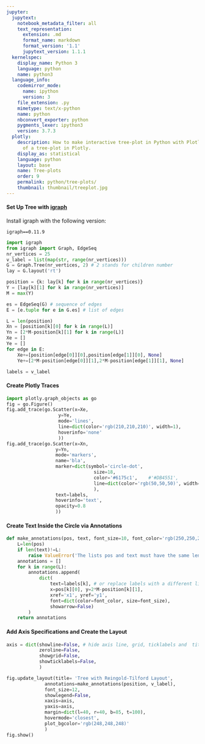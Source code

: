 ```yaml
---
jupyter:
  jupytext:
    notebook_metadata_filter: all
    text_representation:
      extension: .md
      format_name: markdown
      format_version: '1.1'
      jupytext_version: 1.1.1
  kernelspec:
    display_name: Python 3
    language: python
    name: python3
  language_info:
    codemirror_mode:
      name: ipython
      version: 3
    file_extension: .py
    mimetype: text/x-python
    name: python
    nbconvert_exporter: python
    pygments_lexer: ipython3
    version: 3.7.3
  plotly:
    description: How to make interactive tree-plot in Python with Plotly. An examples
      of a tree-plot in Plotly.
    display_as: statistical
    language: python
    layout: base
    name: Tree-plots
    order: 9
    permalink: python/tree-plots/
    thumbnail: thumbnail/treeplot.jpg
---
```


#### Set Up Tree with [igraph](http://igraph.org/python/)

Install igraph with the following version:

```
igraph==0.11.9
```

```python
import igraph
from igraph import Graph, EdgeSeq
nr_vertices = 25
v_label = list(map(str, range(nr_vertices)))
G = Graph.Tree(nr_vertices, 2) # 2 stands for children number
lay = G.layout('rt')

position = {k: lay[k] for k in range(nr_vertices)}
Y = [lay[k][1] for k in range(nr_vertices)]
M = max(Y)

es = EdgeSeq(G) # sequence of edges
E = [e.tuple for e in G.es] # list of edges

L = len(position)
Xn = [position[k][0] for k in range(L)]
Yn = [2*M-position[k][1] for k in range(L)]
Xe = []
Ye = []
for edge in E:
    Xe+=[position[edge[0]][0],position[edge[1]][0], None]
    Ye+=[2*M-position[edge[0]][1],2*M-position[edge[1]][1], None]

labels = v_label
```

#### Create Plotly Traces

```python
import plotly.graph_objects as go
fig = go.Figure()
fig.add_trace(go.Scatter(x=Xe,
                   y=Ye,
                   mode='lines',
                   line=dict(color='rgb(210,210,210)', width=1),
                   hoverinfo='none'
                   ))
fig.add_trace(go.Scatter(x=Xn,
                  y=Yn,
                  mode='markers',
                  name='bla',
                  marker=dict(symbol='circle-dot',
                                size=18,
                                color='#6175c1',    #'#DB4551',
                                line=dict(color='rgb(50,50,50)', width=1)
                                ),
                  text=labels,
                  hoverinfo='text',
                  opacity=0.8
                  ))
```

#### Create Text Inside the Circle via Annotations

```python
def make_annotations(pos, text, font_size=10, font_color='rgb(250,250,250)'):
    L=len(pos)
    if len(text)!=L:
        raise ValueError('The lists pos and text must have the same len')
    annotations = []
    for k in range(L):
        annotations.append(
            dict(
                text=labels[k], # or replace labels with a different list for the text within the circle
                x=pos[k][0], y=2*M-position[k][1],
                xref='x1', yref='y1',
                font=dict(color=font_color, size=font_size),
                showarrow=False)
        )
    return annotations
```

#### Add Axis Specifications and Create the Layout

```python
axis = dict(showline=False, # hide axis line, grid, ticklabels and  title
            zeroline=False,
            showgrid=False,
            showticklabels=False,
            )

fig.update_layout(title= 'Tree with Reingold-Tilford Layout',
              annotations=make_annotations(position, v_label),
              font_size=12,
              showlegend=False,
              xaxis=axis,
              yaxis=axis,
              margin=dict(l=40, r=40, b=85, t=100),
              hovermode='closest',
              plot_bgcolor='rgb(248,248,248)'
              )
fig.show()
```
<div>                        <script type="text/javascript">window.PlotlyConfig = {MathJaxConfig: 'local'};</script>
        <script charset="utf-8" src="https://cdn.plot.ly/plotly-3.1.0.min.js" integrity="sha256-Ei4740bWZhaUTQuD6q9yQlgVCMPBz6CZWhevDYPv93A=" crossorigin="anonymous"></script>                <div id="plotly-div-1" class="plotly-graph-div" style="height:100%; width:100%;"></div>            <script type="text/javascript">                window.PLOTLYENV=window.PLOTLYENV || {};                                if (document.getElementById("plotly-div-1")) {                    Plotly.newPlot(                        "plotly-div-1",                        [{"hoverinfo":"none","line":{"color":"rgb(210,210,210)","width":1},"mode":"lines","x":[-3.333333333333333,-3.333333333333333,null,-3.333333333333333,0.0,null,-3.333333333333333,-5.333333333333333,null,-3.333333333333333,-1.333333333333333,null,0.0,0.666666666666667,null,0.0,2.666666666666667,null,-5.333333333333333,-6.333333333333333,null,-5.333333333333333,-4.333333333333333,null,-1.333333333333333,-2.333333333333333,null,-1.333333333333333,-0.33333333333333304,null,0.666666666666667,0.16666666666666696,null,0.666666666666667,1.166666666666667,null,2.666666666666667,2.166666666666667,null,2.666666666666667,3.166666666666667,null,-6.333333333333333,-6.833333333333333,null,-6.333333333333333,-5.833333333333333,null,-4.333333333333333,-4.833333333333333,null,-4.333333333333333,-3.833333333333333,null,-2.333333333333333,-2.833333333333333,null,-2.333333333333333,-1.833333333333333,null,-0.33333333333333304,-0.833333333333333,null,-0.33333333333333304,0.16666666666666696,null,0.16666666666666696,-0.33333333333333304,null,0.16666666666666696,0.666666666666667,null],"y":[9.0,8.0,null,9.0,10.0,null,8.0,7.0,null,8.0,7.0,null,10.0,9.0,null,10.0,9.0,null,7.0,6.0,null,7.0,6.0,null,7.0,6.0,null,7.0,6.0,null,9.0,8.0,null,9.0,8.0,null,9.0,8.0,null,9.0,8.0,null,6.0,5.0,null,6.0,5.0,null,6.0,5.0,null,6.0,5.0,null,6.0,5.0,null,6.0,5.0,null,6.0,5.0,null,6.0,5.0,null,8.0,7.0,null,8.0,7.0,null],"type":"scatter"},{"hoverinfo":"text","marker":{"color":"#6175c1","line":{"color":"rgb(50,50,50)","width":1},"size":18,"symbol":"circle-dot"},"mode":"markers","name":"bla","opacity":0.8,"text":["0","1","2","3","4","5","6","7","8","9","10","11","12","13","14","15","16","17","18","19","20","21","22","23","24"],"x":[-3.333333333333333,-3.333333333333333,0.0,-5.333333333333333,-1.333333333333333,0.666666666666667,2.666666666666667,-6.333333333333333,-4.333333333333333,-2.333333333333333,-0.33333333333333304,0.16666666666666696,1.166666666666667,2.166666666666667,3.166666666666667,-6.833333333333333,-5.833333333333333,-4.833333333333333,-3.833333333333333,-2.833333333333333,-1.833333333333333,-0.833333333333333,0.16666666666666696,-0.33333333333333304,0.666666666666667],"y":[9.0,8.0,10.0,7.0,7.0,9.0,9.0,6.0,6.0,6.0,6.0,8.0,8.0,8.0,8.0,5.0,5.0,5.0,5.0,5.0,5.0,5.0,5.0,7.0,7.0],"type":"scatter"}],                        {"template":{"data":{"histogram2dcontour":[{"type":"histogram2dcontour","colorbar":{"outlinewidth":0,"ticks":""},"colorscale":[[0.0,"#0d0887"],[0.1111111111111111,"#46039f"],[0.2222222222222222,"#7201a8"],[0.3333333333333333,"#9c179e"],[0.4444444444444444,"#bd3786"],[0.5555555555555556,"#d8576b"],[0.6666666666666666,"#ed7953"],[0.7777777777777778,"#fb9f3a"],[0.8888888888888888,"#fdca26"],[1.0,"#f0f921"]]}],"choropleth":[{"type":"choropleth","colorbar":{"outlinewidth":0,"ticks":""}}],"histogram2d":[{"type":"histogram2d","colorbar":{"outlinewidth":0,"ticks":""},"colorscale":[[0.0,"#0d0887"],[0.1111111111111111,"#46039f"],[0.2222222222222222,"#7201a8"],[0.3333333333333333,"#9c179e"],[0.4444444444444444,"#bd3786"],[0.5555555555555556,"#d8576b"],[0.6666666666666666,"#ed7953"],[0.7777777777777778,"#fb9f3a"],[0.8888888888888888,"#fdca26"],[1.0,"#f0f921"]]}],"heatmap":[{"type":"heatmap","colorbar":{"outlinewidth":0,"ticks":""},"colorscale":[[0.0,"#0d0887"],[0.1111111111111111,"#46039f"],[0.2222222222222222,"#7201a8"],[0.3333333333333333,"#9c179e"],[0.4444444444444444,"#bd3786"],[0.5555555555555556,"#d8576b"],[0.6666666666666666,"#ed7953"],[0.7777777777777778,"#fb9f3a"],[0.8888888888888888,"#fdca26"],[1.0,"#f0f921"]]}],"contourcarpet":[{"type":"contourcarpet","colorbar":{"outlinewidth":0,"ticks":""}}],"contour":[{"type":"contour","colorbar":{"outlinewidth":0,"ticks":""},"colorscale":[[0.0,"#0d0887"],[0.1111111111111111,"#46039f"],[0.2222222222222222,"#7201a8"],[0.3333333333333333,"#9c179e"],[0.4444444444444444,"#bd3786"],[0.5555555555555556,"#d8576b"],[0.6666666666666666,"#ed7953"],[0.7777777777777778,"#fb9f3a"],[0.8888888888888888,"#fdca26"],[1.0,"#f0f921"]]}],"surface":[{"type":"surface","colorbar":{"outlinewidth":0,"ticks":""},"colorscale":[[0.0,"#0d0887"],[0.1111111111111111,"#46039f"],[0.2222222222222222,"#7201a8"],[0.3333333333333333,"#9c179e"],[0.4444444444444444,"#bd3786"],[0.5555555555555556,"#d8576b"],[0.6666666666666666,"#ed7953"],[0.7777777777777778,"#fb9f3a"],[0.8888888888888888,"#fdca26"],[1.0,"#f0f921"]]}],"mesh3d":[{"type":"mesh3d","colorbar":{"outlinewidth":0,"ticks":""}}],"scatter":[{"fillpattern":{"fillmode":"overlay","size":10,"solidity":0.2},"type":"scatter"}],"parcoords":[{"type":"parcoords","line":{"colorbar":{"outlinewidth":0,"ticks":""}}}],"scatterpolargl":[{"type":"scatterpolargl","marker":{"colorbar":{"outlinewidth":0,"ticks":""}}}],"bar":[{"error_x":{"color":"#2a3f5f"},"error_y":{"color":"#2a3f5f"},"marker":{"line":{"color":"#E5ECF6","width":0.5},"pattern":{"fillmode":"overlay","size":10,"solidity":0.2}},"type":"bar"}],"scattergeo":[{"type":"scattergeo","marker":{"colorbar":{"outlinewidth":0,"ticks":""}}}],"scatterpolar":[{"type":"scatterpolar","marker":{"colorbar":{"outlinewidth":0,"ticks":""}}}],"histogram":[{"marker":{"pattern":{"fillmode":"overlay","size":10,"solidity":0.2}},"type":"histogram"}],"scattergl":[{"type":"scattergl","marker":{"colorbar":{"outlinewidth":0,"ticks":""}}}],"scatter3d":[{"type":"scatter3d","line":{"colorbar":{"outlinewidth":0,"ticks":""}},"marker":{"colorbar":{"outlinewidth":0,"ticks":""}}}],"scattermap":[{"type":"scattermap","marker":{"colorbar":{"outlinewidth":0,"ticks":""}}}],"scattermapbox":[{"type":"scattermapbox","marker":{"colorbar":{"outlinewidth":0,"ticks":""}}}],"scatterternary":[{"type":"scatterternary","marker":{"colorbar":{"outlinewidth":0,"ticks":""}}}],"scattercarpet":[{"type":"scattercarpet","marker":{"colorbar":{"outlinewidth":0,"ticks":""}}}],"carpet":[{"aaxis":{"endlinecolor":"#2a3f5f","gridcolor":"white","linecolor":"white","minorgridcolor":"white","startlinecolor":"#2a3f5f"},"baxis":{"endlinecolor":"#2a3f5f","gridcolor":"white","linecolor":"white","minorgridcolor":"white","startlinecolor":"#2a3f5f"},"type":"carpet"}],"table":[{"cells":{"fill":{"color":"#EBF0F8"},"line":{"color":"white"}},"header":{"fill":{"color":"#C8D4E3"},"line":{"color":"white"}},"type":"table"}],"barpolar":[{"marker":{"line":{"color":"#E5ECF6","width":0.5},"pattern":{"fillmode":"overlay","size":10,"solidity":0.2}},"type":"barpolar"}],"pie":[{"automargin":true,"type":"pie"}]},"layout":{"autotypenumbers":"strict","colorway":["#636efa","#EF553B","#00cc96","#ab63fa","#FFA15A","#19d3f3","#FF6692","#B6E880","#FF97FF","#FECB52"],"font":{"color":"#2a3f5f"},"hovermode":"closest","hoverlabel":{"align":"left"},"paper_bgcolor":"white","plot_bgcolor":"#E5ECF6","polar":{"bgcolor":"#E5ECF6","angularaxis":{"gridcolor":"white","linecolor":"white","ticks":""},"radialaxis":{"gridcolor":"white","linecolor":"white","ticks":""}},"ternary":{"bgcolor":"#E5ECF6","aaxis":{"gridcolor":"white","linecolor":"white","ticks":""},"baxis":{"gridcolor":"white","linecolor":"white","ticks":""},"caxis":{"gridcolor":"white","linecolor":"white","ticks":""}},"coloraxis":{"colorbar":{"outlinewidth":0,"ticks":""}},"colorscale":{"sequential":[[0.0,"#0d0887"],[0.1111111111111111,"#46039f"],[0.2222222222222222,"#7201a8"],[0.3333333333333333,"#9c179e"],[0.4444444444444444,"#bd3786"],[0.5555555555555556,"#d8576b"],[0.6666666666666666,"#ed7953"],[0.7777777777777778,"#fb9f3a"],[0.8888888888888888,"#fdca26"],[1.0,"#f0f921"]],"sequentialminus":[[0.0,"#0d0887"],[0.1111111111111111,"#46039f"],[0.2222222222222222,"#7201a8"],[0.3333333333333333,"#9c179e"],[0.4444444444444444,"#bd3786"],[0.5555555555555556,"#d8576b"],[0.6666666666666666,"#ed7953"],[0.7777777777777778,"#fb9f3a"],[0.8888888888888888,"#fdca26"],[1.0,"#f0f921"]],"diverging":[[0,"#8e0152"],[0.1,"#c51b7d"],[0.2,"#de77ae"],[0.3,"#f1b6da"],[0.4,"#fde0ef"],[0.5,"#f7f7f7"],[0.6,"#e6f5d0"],[0.7,"#b8e186"],[0.8,"#7fbc41"],[0.9,"#4d9221"],[1,"#276419"]]},"xaxis":{"gridcolor":"white","linecolor":"white","ticks":"","title":{"standoff":15},"zerolinecolor":"white","automargin":true,"zerolinewidth":2},"yaxis":{"gridcolor":"white","linecolor":"white","ticks":"","title":{"standoff":15},"zerolinecolor":"white","automargin":true,"zerolinewidth":2},"scene":{"xaxis":{"backgroundcolor":"#E5ECF6","gridcolor":"white","linecolor":"white","showbackground":true,"ticks":"","zerolinecolor":"white","gridwidth":2},"yaxis":{"backgroundcolor":"#E5ECF6","gridcolor":"white","linecolor":"white","showbackground":true,"ticks":"","zerolinecolor":"white","gridwidth":2},"zaxis":{"backgroundcolor":"#E5ECF6","gridcolor":"white","linecolor":"white","showbackground":true,"ticks":"","zerolinecolor":"white","gridwidth":2}},"shapedefaults":{"line":{"color":"#2a3f5f"}},"annotationdefaults":{"arrowcolor":"#2a3f5f","arrowhead":0,"arrowwidth":1},"geo":{"bgcolor":"white","landcolor":"#E5ECF6","subunitcolor":"white","showland":true,"showlakes":true,"lakecolor":"white"},"title":{"x":0.05},"mapbox":{"style":"light"}}},"font":{"size":12},"xaxis":{"showline":false,"zeroline":false,"showgrid":false,"showticklabels":false},"yaxis":{"showline":false,"zeroline":false,"showgrid":false,"showticklabels":false},"margin":{"l":40,"r":40,"b":85,"t":100},"title":{"text":"Tree with Reingold-Tilford Layout"},"annotations":[{"font":{"color":"rgb(250,250,250)","size":10},"showarrow":false,"text":"0","x":-3.333333333333333,"xref":"x","y":9.0,"yref":"y"},{"font":{"color":"rgb(250,250,250)","size":10},"showarrow":false,"text":"1","x":-3.333333333333333,"xref":"x","y":8.0,"yref":"y"},{"font":{"color":"rgb(250,250,250)","size":10},"showarrow":false,"text":"2","x":0.0,"xref":"x","y":10.0,"yref":"y"},{"font":{"color":"rgb(250,250,250)","size":10},"showarrow":false,"text":"3","x":-5.333333333333333,"xref":"x","y":7.0,"yref":"y"},{"font":{"color":"rgb(250,250,250)","size":10},"showarrow":false,"text":"4","x":-1.333333333333333,"xref":"x","y":7.0,"yref":"y"},{"font":{"color":"rgb(250,250,250)","size":10},"showarrow":false,"text":"5","x":0.666666666666667,"xref":"x","y":9.0,"yref":"y"},{"font":{"color":"rgb(250,250,250)","size":10},"showarrow":false,"text":"6","x":2.666666666666667,"xref":"x","y":9.0,"yref":"y"},{"font":{"color":"rgb(250,250,250)","size":10},"showarrow":false,"text":"7","x":-6.333333333333333,"xref":"x","y":6.0,"yref":"y"},{"font":{"color":"rgb(250,250,250)","size":10},"showarrow":false,"text":"8","x":-4.333333333333333,"xref":"x","y":6.0,"yref":"y"},{"font":{"color":"rgb(250,250,250)","size":10},"showarrow":false,"text":"9","x":-2.333333333333333,"xref":"x","y":6.0,"yref":"y"},{"font":{"color":"rgb(250,250,250)","size":10},"showarrow":false,"text":"10","x":-0.33333333333333304,"xref":"x","y":6.0,"yref":"y"},{"font":{"color":"rgb(250,250,250)","size":10},"showarrow":false,"text":"11","x":0.16666666666666696,"xref":"x","y":8.0,"yref":"y"},{"font":{"color":"rgb(250,250,250)","size":10},"showarrow":false,"text":"12","x":1.166666666666667,"xref":"x","y":8.0,"yref":"y"},{"font":{"color":"rgb(250,250,250)","size":10},"showarrow":false,"text":"13","x":2.166666666666667,"xref":"x","y":8.0,"yref":"y"},{"font":{"color":"rgb(250,250,250)","size":10},"showarrow":false,"text":"14","x":3.166666666666667,"xref":"x","y":8.0,"yref":"y"},{"font":{"color":"rgb(250,250,250)","size":10},"showarrow":false,"text":"15","x":-6.833333333333333,"xref":"x","y":5.0,"yref":"y"},{"font":{"color":"rgb(250,250,250)","size":10},"showarrow":false,"text":"16","x":-5.833333333333333,"xref":"x","y":5.0,"yref":"y"},{"font":{"color":"rgb(250,250,250)","size":10},"showarrow":false,"text":"17","x":-4.833333333333333,"xref":"x","y":5.0,"yref":"y"},{"font":{"color":"rgb(250,250,250)","size":10},"showarrow":false,"text":"18","x":-3.833333333333333,"xref":"x","y":5.0,"yref":"y"},{"font":{"color":"rgb(250,250,250)","size":10},"showarrow":false,"text":"19","x":-2.833333333333333,"xref":"x","y":5.0,"yref":"y"},{"font":{"color":"rgb(250,250,250)","size":10},"showarrow":false,"text":"20","x":-1.833333333333333,"xref":"x","y":5.0,"yref":"y"},{"font":{"color":"rgb(250,250,250)","size":10},"showarrow":false,"text":"21","x":-0.833333333333333,"xref":"x","y":5.0,"yref":"y"},{"font":{"color":"rgb(250,250,250)","size":10},"showarrow":false,"text":"22","x":0.16666666666666696,"xref":"x","y":5.0,"yref":"y"},{"font":{"color":"rgb(250,250,250)","size":10},"showarrow":false,"text":"23","x":-0.33333333333333304,"xref":"x","y":7.0,"yref":"y"},{"font":{"color":"rgb(250,250,250)","size":10},"showarrow":false,"text":"24","x":0.666666666666667,"xref":"x","y":7.0,"yref":"y"}],"showlegend":false,"hovermode":"closest","plot_bgcolor":"rgb(248,248,248)"},                        {"responsive": true}                    )                };            </script>        </div>

#### Reference
See https://plotly.com/python/reference/ for more information and chart attribute options and http://igraph.org/python/ for more information about the igraph package!